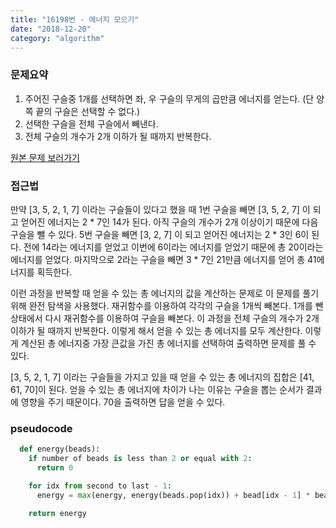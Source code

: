 ```yaml
---
title: "16198번 - 에너지 모으기" 
date: "2018-12-20"
category: "algorithm"
---
```

### 문제요약

1.	주어진 구슬중 1개를 선택하면 좌, 우 구슬의 무게의 곱만큼 에너지를 얻는다. (단 양쪽 끝의 구슬은 선택할 수 없다.)
2.	선택한 구슬을 전체 구슬에서 빼낸다.
3.	전체 구슬의 개수가 2개 이하가 될 때까지 반복한다.

[원본 문제 보러가기](https://www.acmicpc.net/problem/16198)

### 접근법

만약 [3, 5, 2, 1, 7] 이라는 구슬들이 있다고 했을 때 1번 구슬을 빼면 [3, 5, 2, 7] 이 되고 얻어진 에너지는 2 * 7인 14가 된다. 아직 구슬의 개수가 2개 이상이기 때문에 다음 구슬을 뺄 수 있다. 5번 구슬을 빼면 [3, 2, 7] 이 되고 얻어진 에너지는 2 * 3인 6이 된다. 전에 14라는 에너지를 얻었고 이번에 6이라는 에너지를 얻었기 때문에 총 20이라는 에너지를 얻었다. 마지막으로 2라는 구슬을 빼면 3 * 7인 21만큼 에너지를 얻어 총 41에너지를 획득한다.

이런 과정을 반복할 때 얻을 수 있는 총 에너지의 값을 계산하는 문제로 이 문제를 풀기 위해 완전 탐색을 사용했다. 재귀함수를 이용하여 각각의 구슬을 1개씩 빼본다. 1개를 뺀 상태에서 다시 재귀함수를 이용하여 구슬을 빼본다. 이 과정을 전체 구슬의 개수가 2개 이하가 될 때까지 반복한다. 이렇게 해서 얻을 수 있는 총 에너지를 모두 계산한다. 이렇게 계산된 총 에너지중 가장 큰값을 가진 총 에너지를 선택하여 출력하면 문제를 풀 수 있다.

[3, 5, 2, 1, 7] 이라는 구슬들을 가지고 있을 때 얻을 수 있는 총 에너지의 집합은 [41, 61, 70]이 된다. 얻을 수 있는 총 에너지에 차이가 나는 이유는 구슬을 뽑는 순서가 결과에 영향을 주기 때문이다. 70을 출력하면 답을 얻을 수 있다.

### pseudocode

```python
  def energy(beads):
    if number of beads is less than 2 or equal with 2:
      return 0

    for idx from second to last - 1:
      energy = max(energy, energy(beads.pop(idx)) + bead[idx - 1] * bead[idx + 1])

    return energy
```
